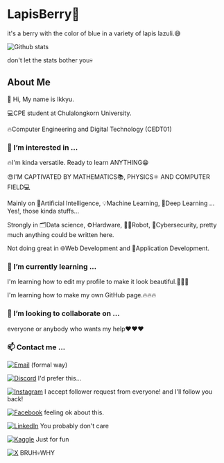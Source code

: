 # LapisBerry👋
<p>
it's a berry with the color of blue in a variety of lapis lazuli.😅
</p>
<!--
This section doesn't need anything more.
-->

![Github stats](https://github-readme-stats.vercel.app/api?username=LapisBerry&theme=radical&show_icons=true)

don't let the stats bother you💀

## About Me
<p>👋 Hi, My name is Ikkyu.</p>
<p>💻CPE student at Chulalongkorn University.</p>
<p>🔥Computer Engineering and Digital Technology (CEDT01)</p>
<!--
This section is quite ok. (maybe...)
-->


### 👀 I’m interested in ...
<p>🔥I'm kinda versatile. Ready to learn ANYTHING😁</p>
<p>😍I'M CAPTIVATED BY MATHEMATICS📚, PHYSICS⚛️ AND COMPUTER FIELD💻</p>
<p>Mainly on 🤖Artificial Intelligence, 💡Machine Learning, 🧠Deep Learning ... Yes!, those kinda stuffs...</p>
<p>Strongly in 🗂️Data science, ⚙️Hardware, 🦾🤖Robot, 🔐Cybersecurity, pretty much anything could be written here.</p>
<p>Not doing great in 🌐Web Development and 📄Application Development.</p>
<!--
This section needs to be reduced. TOO MANY WORDS!!!
-->


### 🌱 I’m currently learning ...
<p>I'm learning how to edit my profile to make it look beautiful.🤣🤣🤣</p>
<p>I'm learning how to make my own GitHub page.🔥🔥🔥</p>
<!--
This section is great!
-->


### 💞️ I’m looking to collaborate on ...
<p>everyone or anybody who wants my help❤️❤️❤️</p>
<!--
This field needs something more interesting!
-->


### 📫 Contact me ...

[![Email][email-shield]][email-url] (formal way)

[![Discord][discord-shield]][discord-url] I'd prefer this...

[![Instagram][instagram-shield]][instagram-url] I accept follower request from everyone! and I'll follow you back!

[![Facebook][facebook-shield]][facebook-url] feeling ok about this.

[![LinkedIn][linkedin-shield]][linkedin-url] You probably don't care

[![Kaggle][kaggle-shield]][kaggle-url] Just for fun

[![X][x-shield]][x-url] BRUH💀WHY

[email-shield]: https://img.shields.io/badge/email-kittiphopkhankaew%40gmail.com-%23EA4335?style=for-the-badge&logo=Gmail&logoColor=%23EA4335&labelColor=white
[email-url]: mailto:kittiphopkhankaew@gmail.com

[discord-shield]: https://img.shields.io/badge/Discord-blueoflapislazuli-white?style=for-the-badge&logo=Discord&logoColor=white&labelColor=%235865F2
[discord-url]: https://discordapp.com/users/1110214078808461393

[instagram-shield]: https://img.shields.io/badge/Instagram-mighty__ikkyu-white?style=for-the-badge&logo=Instagram&logoColor=white&labelColor=%23E4405F
[instagram-url]: https://www.instagram.com/mighty_ikkyu/

[kaggle-shield]: https://img.shields.io/badge/Kaggle-Kittiphop%20Khankaew-%2320BEFF?style=for-the-badge&logo=Kaggle&logoColor=%2320BEFF&labelColor=white
[kaggle-url]: https://www.kaggle.com/kittiphopkhankaew

[linkedin-shield]: https://img.shields.io/badge/LinkedIn-Kittiphop%20Khankaew-%230A66C2?style=for-the-badge&logo=LinkedIn&logoColor=%230A66C2&labelColor=white
[linkedin-url]: https://www.linkedin.com/in/kittiphop-khankaew/

[x-shield]: https://img.shields.io/badge/-LapixLazulix-white?style=for-the-badge&logo=X&logoColor=white&labelColor=black
[x-url]: https://twitter.com/LapiXLazuliX

[facebook-shield]: https://img.shields.io/badge/Facebook-Kittiphop%20Khankaew-%231877F2?style=for-the-badge&logo=Facebook&logoColor=%230A66C2&labelColor=white
[facebook-url]: https://www.facebook.com/kittiphop.khankaew.9/
